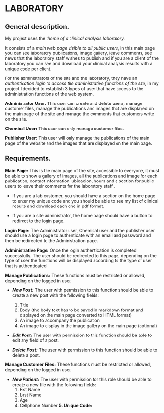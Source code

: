 # LABORATORY

## General description.

My project uses the *theme of a clinical analysis laboratory.*

It consists of a *main web page visible to all public users*, in this main page you can see laboratory publications, image gallery, leave comments, see news that the laboratory staff wishes to publish and if you are a client of the laboratory you can see and download your clinical analysis results with a unique code per client.

For the administrators of the site and the laboratory, they have an *authentication login to access the administrative functions of the site*, in my project I decided to establish 3 types of user that have access to the administration functions of the web system.

**Administrator User:** This user can create and delete users, manage customer files, manage the publications and images that are displayed on the main page of the site and manage the comments that customers write on the site.

**Chemical User:** This user can only manage customer files.

**Publisher User:** This user will only manage the publications of the main page of the website and the images that are displayed on the main page.


## Requirements.

**Main Page:** This is the main page of the site, accessible to everyone, it must be able to show a gallery of images, all the publications and image for each publication, contact information, ubicacion, hours and a section for public users to leave their comments for the laboratory staff .

- If you are a lab customer, you should have a section on the home page to enter my unique code and you should be able to see my list of clinical results and download each one in pdf format.

- If you are a site administrator, the home page should have a button to redirect to the login page.

**Login Page:** The Administrator user, Chemical user and the publisher user should use a login page to authenticate with an email and password and then be redirected to the Administration page.

**Administrative Page:** Once the login authentication is completed successfully. The user should be redirected to this page, depending on the type of user the functions will be displayed according to the type of user that is authenticated.

**Manage Publications:** These functions must be restricted or allowed, depending on the logged in user.

- ***New Post:*** The user with permission to this function should be able to create a new post with the following fields:
  1. Title
  2. Body (the body text has to be saved in markdown format and displayed on the main page converted to HTML format)
  3. An image to accompany the publication
  4. An image to display in the image gallery on the main page (optional)

- ***Edit Post:*** The user with permission to this function should be able to edit any field of a post.

- ***Delete Post:*** The user with permission to this function should be able to delete a post.

**Manage Customer Files:** These functions must be restricted or allowed, depending on the logged in user.

- ***New Patient:*** The user with permission for this role should be able to create a new file with the following fields:
  1. Fist Name
  2. Last Name
  3. Age
  4. Cellphone Number
  **5. Unique Code:**









